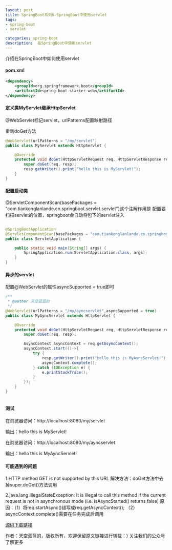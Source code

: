 ```yaml
---
layout: post
title: SpringBoot系列6-SpringBoot中使用servlet
tags:
- spring-boot
- servlet

categories: spring-boot
description:  在SpringBoot中使用servlet
---
```

 介绍在SpringBoot中如何使用servlet
<!-- more -->
#### pom.xml
```xml
<dependency>
    <groupId>org.springframework.boot</groupId>
    <artifactId>spring-boot-starter-web</artifactId>
</dependency> 
```

#### 定义类MyServlet继承HttpServlet

@WebServlet标记servlet，urlPatterns配置映射路径

重新doGet方法

```java
@WebServlet(urlPatterns = "/my/servlet")
public class MyServlet extends HttpServlet {

    @Override
    protected void doGet(HttpServletRequest req, HttpServletResponse resp) throws ServletException, IOException {
        super.doGet(req, resp);
        resp.getWriter().print("hello this is MyServlet!");
    }
}
```

#### 配置启动类

@ServletComponentScan(basePackages = "com.tiankonglanlande.cn.springboot.servlet.servlet")这个注解作用是
配置要扫描servlet的位置，springboot会自动将包下的servlet注入

```java

@SpringBootApplication
@ServletComponentScan(basePackages = "com.tiankonglanlande.cn.springboot.servlet.servlet")
public class ServletApplication {

	public static void main(String[] args) {
		SpringApplication.run(ServletApplication.class, args);
	}
}

```

#### 异步的servlet

配置@WebServlet的属性asyncSupported = true即可

```java
/**
 * @author 天空蓝蓝的
 */
@WebServlet(urlPatterns = "/my/ayncservlet",asyncSupported = true)
public class MyAyncServlet extends HttpServlet {

    @Override
    protected void doGet(HttpServletRequest req, HttpServletResponse resp) throws ServletException, IOException {
        super.doGet(req, resp);

        AsyncContext asyncContext = req.getAsyncContext();
        asyncContext.start(()->{
            try {
                resp.getWriter().print("hello this is MyAyncServlet!");
                asyncContext.complete();
            } catch (IOException e) {
                e.printStackTrace();
            }
        });
    }
}
 
```
#### 测试
在浏览器访问：http://localhost:8080/my/servlet

输出：hello this is MyServlet!

在浏览器访问：http://localhost:8080/my/ayncservlet

输出：hello this is MyAyncServlet!

#### 可能遇到的问题
1.HTTP method GET is not supported by this URL
解决方法：doGet方法中去掉super.doGet()方法调用

2.java.lang.IllegalStateException: It is illegal to call this method if the current request is not in asynchronous mode (i.e. isAsyncStarted() returns false)
原因：（1）将req.startAsync()错写成req.getAsyncContext();
      （2）asyncContext.complete()需要在任务完成后调用

[源码下载链接](https://github.com/tiankonglanlande/springboot)

作者：天空蓝蓝的，版权所有，欢迎保留原文链接进行转载：)
关注我们的公众号了解更多<br>
